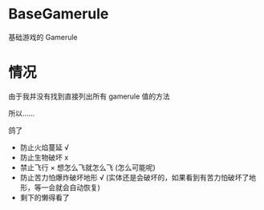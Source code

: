 # BaseGamerule

基础游戏的 Gamerule

# 情况

由于我并没有找到直接列出所有 gamerule 值的方法

所以……

鸽了

-   防止火焰蔓延 √
-   防止生物破坏 x
-   禁止飞行 × 想怎么飞就怎么飞 (怎么可能呢)
-   防止苦力怕爆炸破坏地形 √ (实体还是会破坏的，如果看到有苦力怕破坏了地形，等一会就会自动恢复)
-   剩下的懒得看了
